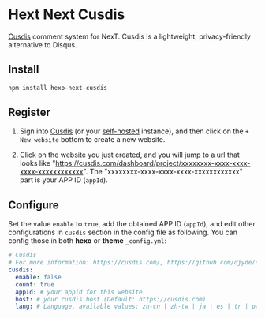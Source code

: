 # Hext Next Cusdis

[Cusdis](https://github.com/djyde/cusdis) comment system for NexT. Cusdis is a lightweight, privacy-friendly alternative to Disqus.

## Install

```bash
npm install hexo-next-cusdis
```

## Register

1. Sign into [Cusdis](https://cusdis.com/api/auth/signin) (or your [self-hosted](https://cusdis.com/doc#/self-host/vercel) instance), and then click on the `+ New website` bottom to create a new website.

2. Click on the website you just created, and you will jump to a url that looks like "https://cusdis.com/dashboard/project/xxxxxxxx-xxxx-xxxx-xxxx-xxxxxxxxxxxx". The "xxxxxxxx-xxxx-xxxx-xxxx-xxxxxxxxxxxx" part is your APP ID (`appId`).

## Configure

Set the value `enable` to `true`, add the obtained APP ID (`appId`), and edit other configurations in `cusdis` section in the config file as following. You can config those in both **hexo** or **theme** `_config.yml`:

```yml next/_config.yml
# Cusdis
# For more information: https://cusdis.com/, https://github.com/djyde/cusdis
cusdis:
  enable: false
  count: true
  appId: # your appid for this website
  host: # your cusdis host (Default: https://cusdis.com)
  lang: # Language, available values: zh-cn | zh-tw | ja | es | tr | pt-BR | oc | fr | id | ca | fi
```
